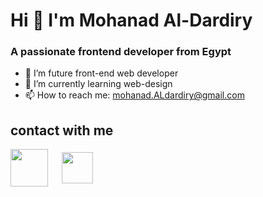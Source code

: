 # Hi 👋 I'm Mohanad Al-Dardiry
### A passionate frontend developer from Egypt

- 🔭 I’m future front-end web developer
- 🌱 I’m currently learning web-design
- 📫 How to reach me: mohanad.ALdardiry@gmail.com

## contact with me
<a href="mailto:mohanad.ALdardiry@gmail.com" target="blank"><img align="center" src="https://cdn-icons-png.flaticon.com/512/888/888853.png" height="60" style="margin-right: 10px;" /></a> &nbsp;
<a href="https://www.linkedin.com/in/mohanad-aldardiry-175614239/" target="blank"><img align="center" src="https://cdn-icons-png.flaticon.com/512/174/174857.png" height="50" /></a>
